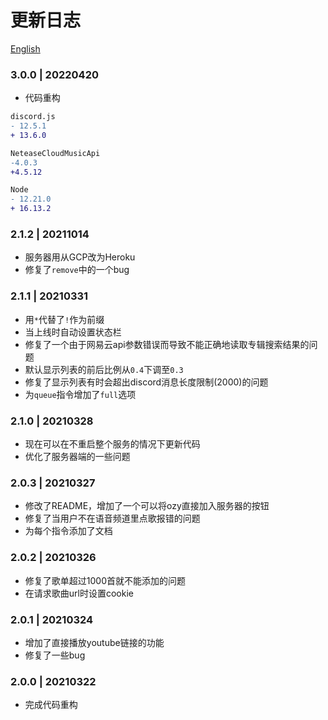 # 更新日志

[English](https://github.com/k27dong/bamboo/blob/main/CHANGELOG_en.md)

### 3.0.0 | 20220420
- 代码重构

```diff
discord.js
- 12.5.1
+ 13.6.0

NeteaseCloudMusicApi
-4.0.3
+4.5.12

Node
- 12.21.0
+ 16.13.2
```

### 2.1.2 | 20211014
- 服务器用从GCP改为Heroku
- 修复了`remove`中的一个bug

### 2.1.1 | 20210331
- 用`*`代替了`!`作为前缀
- 当上线时自动设置状态栏
- 修复了一个由于网易云api参数错误而导致不能正确地读取专辑搜索结果的问题
- 默认显示列表的前后比例从`0.4`下调至`0.3`
- 修复了显示列表有时会超出discord消息长度限制(2000)的问题
- 为`queue`指令增加了`full`选项

### 2.1.0 | 20210328
- 现在可以在不重启整个服务的情况下更新代码
- 优化了服务器端的一些问题

### 2.0.3 | 20210327
- 修改了README，增加了一个可以将ozy直接加入服务器的按钮
- 修复了当用户不在语音频道里点歌报错的问题
- 为每个指令添加了文档

### 2.0.2 | 20210326
- 修复了歌单超过1000首就不能添加的问题
- 在请求歌曲url时设置cookie

### 2.0.1 | 20210324
- 增加了直接播放youtube链接的功能
- 修复了一些bug

### 2.0.0 | 20210322
- 完成代码重构